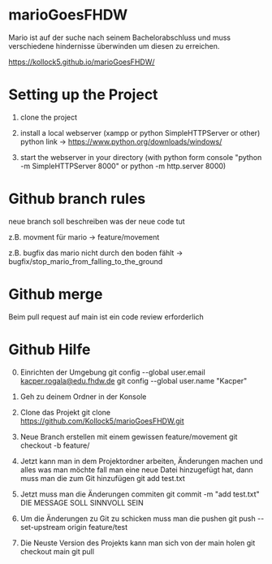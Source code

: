 # marioGoesFHDW

Mario ist auf der suche nach seinem Bachelorabschluss und muss verschiedene hindernisse überwinden um diesen zu erreichen.

https://kollock5.github.io/marioGoesFHDW/

# Setting up the Project

1. clone the project

2. install a local webserver (xampp or python SimpleHTTPServer or other)
 python link -> https://www.python.org/downloads/windows/

3. start the webserver in your directory (with python form console "python -m SimpleHTTPServer 8000" or python -m http.server 8000)

# Github branch rules 

 neue branch soll beschreiben was der neue code tut 
 
 z.B. movment für mario -> feature/movement
 
 z.B. bugfix das mario nicht durch den boden fählt -> bugfix/stop_mario_from_falling_to_the_ground
 
 # Github merge
 
 Beim pull request auf main ist ein code review erforderlich
 
 # Github Hilfe
 
 0. Einrichten der Umgebung
 git config --global user.email kacper.rogala@edu.fhdw.de
 git config --global user.name "Kacper"
 
 1. Geh zu deinem Ordner in der Konsole
 
 2. Clone das Projekt
 git clone https://github.com/Kollock5/marioGoesFHDW.git
 
 3. Neue Branch erstellen mit einem gewissen feature/movement
 git checkout -b feature/<feature name>
 
 4. Jetzt kann man in dem Projektordner arbeiten, Änderungen machen und alles was man möchte
 fall man eine neue Datei hinzugefügt hat, dann muss man die zum Git hinzufügen
 git add test.txt
 
 5. Jetzt muss man die Änderungen commiten 
 git commit -m "add test.txt"
 DIE MESSAGE SOLL SINNVOLL SEIN
 
 6. Um die Änderungen zu Git zu schicken muss man die pushen
 git push --set-upstream origin feature/test
 
 7. Die Neuste Version des Projekts kann man sich von der main holen
 git checkout main
 git pull
 
